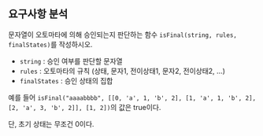 ## 요구사항 분석
문자열이 오토마타에 의해 승인되는지 판단하는 함수 ```isFinal(string, rules, finalStates)```를 작성하시오.
* ```string``` : 승인 여부를 판단할 문자열
* ```rules``` : 오토마타의 규칙 (상태, 문자1, 전이상태1, 문자2, 전이상태2, ...)
* ```finalStates``` : 승인 상태의 집합

예를 들어 ```isFinal("aaaabbbb", [[0, 'a', 1, 'b', 2], [1, 'a', 1, 'b', 2], [2, 'a', 3, 'b', 2]], [1, 2])```의 값은 true이다.

단, 초기 상태는 무조건 0이다.
